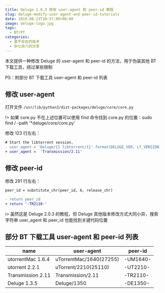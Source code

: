 ```yaml
---
title: Deluge 2.0.3 修改 user-agent 和 peer-id 教程
slug: deluge-modify-user-agent-and-peer-id-tutorials
date: 2019-08-23T10:57:00+08:00
image: deluge-logo.jpg
tags:
  - BT/PT
categories:
  - 某不存在的技术
  - 杂七杂八的分享
---
```


本文提供一种修改 Deluge 的 user-agent 和 peer-id 的方法，用于伪装其他 BT 下载工具，绕过某些限制

PS：附部分 BT 下载工具 user-agent 和 peer-id 列表

 <!--more-->

## 修改 user-agent

打开文件 `/usr/lib/python3/dist-packages/deluge/core/core.py`

!> 如果 core.py 不在上述位置可以使用 find 命令找到 core.py 的位置：sudo find / -path '\*deluge/core/core.py'

修改 123 行左右：

```diff
# Start the libtorrent session.
- user_agent = 'Deluge/{} libtorrent/{}'.format(DELUGE_VER, LT_VERSION)
+ user_agent =  'Transmission/2.11'
```

## 修改 peer-id

修改 291 行左右：

```diff
peer_id = substitute_chr(peer_id, 6, release_chr)

- return peer_id
+ return '-TR2110-'
```

i> 虽然这是 Deluge 2.0.3 的教程，但 Deluge 其他版本修改方式大同小异，搜索字符串 user_agent 和 peer_id 也能找到关键代码位置

## 部分 BT 下载工具 user-agent 和 peer-id 列表

| name              | user-agent              | peer-id  |
| ----------------- | ----------------------- | -------- |
| utorrentMac 1.6.4 | uTorrentMac/1640(27255) | -UM1640- |
| utorrent 2.2.1    | uTorrent/2210(25110)    | -UT2210- |
| Transmission 2.11 | Transmission/2.11       | -TR2110- |
| Deluge 1.3.5      | Deluge/1350             | -DE1350- |
